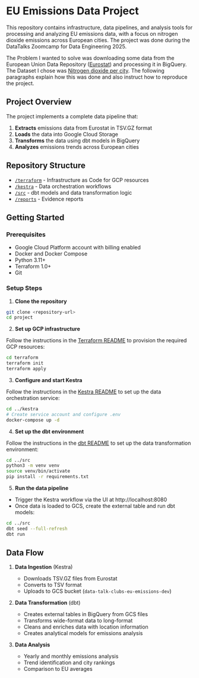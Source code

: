 # EU Emissions Data Project

This repository contains infrastructure, data pipelines, and analysis tools for processing and analyzing EU emissions data, with a focus on nitrogen dioxide emissions across European cities.
The project was done during the DataTalks Zoomcamp for Data Engineering 2025. 

The Problem I wanted to solve was downloading some data from the European Union Data Repository ([Eurostat](https://ec.europa.eu/eurostat/data/database)) and processing it in BigQuery.
The Dataset I chose was [Nitrogen dioxide per city](https://ec.europa.eu/eurostat/data/database?dataset=env_air_no2).
The following paragraphs explain how this was done and also instruct how to reproduce the project.

## Project Overview

The project implements a complete data pipeline that:

1. **Extracts** emissions data from Eurostat in TSV.GZ format
2. **Loads** the data into Google Cloud Storage
3. **Transforms** the data using dbt models in BigQuery
4. **Analyzes** emissions trends across European cities

## Repository Structure

- [`/terraform`](./terraform/README.md) - Infrastructure as Code for GCP resources
- [`/kestra`](./kestra/README.md) - Data orchestration workflows
- [`/src`](./src/README.md) - dbt models and data transformation logic
- [`/reports`](./reports/README.md) - Evidence reports

## Getting Started

### Prerequisites

- Google Cloud Platform account with billing enabled
- Docker and Docker Compose
- Python 3.11+
- Terraform 1.0+
- Git

### Setup Steps

1. **Clone the repository**

```bash
git clone <repository-url>
cd project
```

2. **Set up GCP infrastructure**

Follow the instructions in the [Terraform README](./terraform/README.md) to provision the required GCP resources:

```bash
cd terraform
terraform init
terraform apply
```

3. **Configure and start Kestra**

Follow the instructions in the [Kestra README](./kestra/README.md) to set up the data orchestration service:

```bash
cd ../kestra
# Create service account and configure .env
docker-compose up -d
```

4. **Set up the dbt environment**

Follow the instructions in the [dbt README](./src/README.md) to set up the data transformation environment:

```bash
cd ../src
python3 -m venv venv
source venv/bin/activate
pip install -r requirements.txt
```

5. **Run the data pipeline**

- Trigger the Kestra workflow via the UI at http://localhost:8080
- Once data is loaded to GCS, create the external table and run dbt models:

```bash
cd ../src
dbt seed --full-refresh
dbt run
```

## Data Flow

1. **Data Ingestion** (Kestra)
   - Downloads TSV.GZ files from Eurostat
   - Converts to TSV format
   - Uploads to GCS bucket (`data-talk-clubs-eu-emissions-dev`)

2. **Data Transformation** (dbt)
   - Creates external tables in BigQuery from GCS files
   - Transforms wide-format data to long-format
   - Cleans and enriches data with location information
   - Creates analytical models for emissions analysis

3. **Data Analysis**
   - Yearly and monthly emissions analysis
   - Trend identification and city rankings
   - Comparison to EU averages

